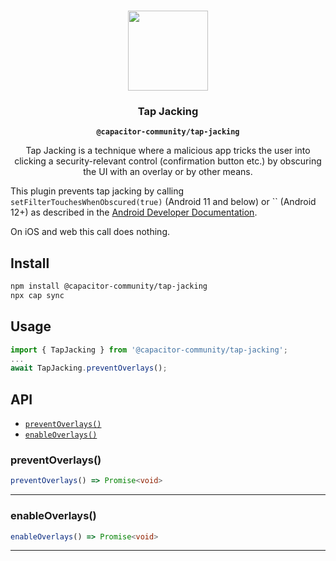 <p align="center"><br><img src="https://user-images.githubusercontent.com/236501/85893648-1c92e880-b7a8-11ea-926d-95355b8175c7.png" width="128" height="128" /></p>
<h3 align="center">Tap Jacking</h3>
<p align="center"><strong><code>@capacitor-community/tap-jacking</code></strong></p>
<p align="center">
  Tap Jacking is a technique where a malicious app tricks the user into clicking a security-relevant control (confirmation button etc.) by obscuring the UI with an overlay or by other means.

  This plugin prevents tap jacking by calling `setFilterTouchesWhenObscured(true)` (Android 11 and below) or `` (Android 12+) as described in the [Android Developer Documentation](https://developer.android.com/privacy-and-security/risks/tapjacking).

  On iOS and web this call does nothing.
</p>


## Install

```bash
npm install @capacitor-community/tap-jacking
npx cap sync
```
## Usage
```typescript
import { TapJacking } from '@capacitor-community/tap-jacking';
...
await TapJacking.preventOverlays();
```

## API

<docgen-index>

* [`preventOverlays()`](#preventoverlays)
* [`enableOverlays()`](#enableoverlays)

</docgen-index>

<docgen-api>
<!--Update the source file JSDoc comments and rerun docgen to update the docs below-->

### preventOverlays()

```typescript
preventOverlays() => Promise<void>
```

--------------------


### enableOverlays()

```typescript
enableOverlays() => Promise<void>
```

--------------------

</docgen-api>
